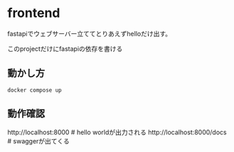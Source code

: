 # frontend

fastapiでウェブサーバー立ててとりあえずhelloだけ出す。

このprojectだけにfastapiの依存を書ける

## 動かし方

```shell
docker compose up
```

## 動作確認

http://localhost:8000 # hello worldが出力される
http://localhost:8000/docs # swaggerが出てくる
